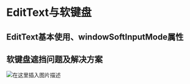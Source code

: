 # EditText与软键盘

## EditText基本使用、windowSoftInputMode属性

## 软键盘遮挡问题及解决方案

![在这里插入图片描述](https://img-blog.csdnimg.cn/60ce4d98086d4bd88b39cc97ba073253.png?x-oss-process=image/watermark,type_d3F5LXplbmhlaQ,shadow_50,text_Q1NETiBAeGlhbmd4aW9uZ2ZseTkxNQ==,size_16,color_FFFFFF,t_70,g_se,x_16)
